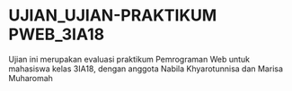 # UJIAN_UJIAN-PRAKTIKUM PWEB_3IA18
Ujian ini merupakan evaluasi praktikum Pemrograman Web untuk mahasiswa kelas 3IA18, dengan anggota Nabila Khyarotunnisa dan Marisa Muharomah
